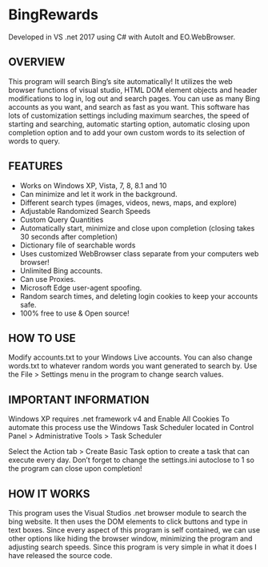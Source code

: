 BingRewards
===========

Developed in VS .net 2017 using C# with AutoIt and EO.WebBrowser.

## OVERVIEW

This program will search Bing’s site automatically! It utilizes the web browser functions of visual studio, HTML DOM element objects and header modifications to log in, log out and search pages. You can use as many Bing accounts as you want, and search as fast as you want. This software has lots of customization settings including maximum searches, the speed of starting and searching, automatic starting option, automatic closing upon completion option and to add your own custom words to its selection of words to query.

## FEATURES

* Works on Windows XP, Vista, 7, 8, 8.1 and 10
* Can minimize and let it work in the background.
* Different search types (images, videos, news, maps, and explore)
* Adjustable Randomized Search Speeds
* Custom Query Quantities
* Automatically start, minimize and close upon completion (closing takes 30 seconds after completion)
* Dictionary file of searchable words
* Uses customized WebBrowser class separate from your computers web browser!
* Unlimited Bing accounts.
* Can use Proxies.
* Microsoft Edge user-agent spoofing.
* Random search times, and deleting login cookies to keep your accounts safe.
* 100% free to use & Open source!

## HOW TO USE

Modify accounts.txt to your Windows Live accounts.
You can also change words.txt to whatever random words you want generated to search by.
Use the File > Settings menu in the program to change search values.

## IMPORTANT INFORMATION

Windows XP requires .net framework v4 and Enable All Cookies
To automate this process use the Windows Task Scheduler located in
Control Panel > Administrative Tools > Task Scheduler

Select the Action tab > Create Basic Task option to create a task that can execute every day.
Don’t forget to change the settings.ini autoclose to 1 so the program can close upon completion!

## HOW IT WORKS

This program uses the Visual Studios .net browser module to search the bing website. It then uses the DOM elements to click buttons and type in text boxes. Since every aspect of this program is self contained, we can use other options like hiding the browser window, minimizing the program and adjusting search speeds. Since this program is very simple in what it does I have released the source code.
